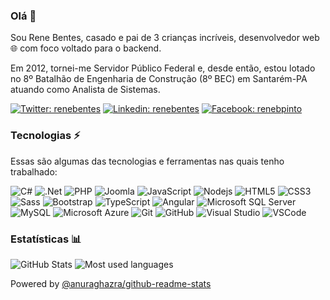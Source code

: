 ### Olá 👋

Sou Rene Bentes, casado e pai de 3 crianças incríveis, desenvolvedor web 🌐 com foco voltado para o backend.

Em 2012, tornei-me Servidor Público Federal e, desde então, estou lotado no 8º Batalhão de Engenharia de Construção (8º BEC) em Santarém-PA atuando como Analista de Sistemas.

[![Twitter: renebentes](https://img.shields.io/badge/Twitter-blue?style=flat-square&logo=Twitter&logoColor=white&link=https://www.twitter.com/renebentes)](https://twitter.com/renebentes)
[![Linkedin: renebentes](https://img.shields.io/badge/-LinkedIn-%230077B5?style=flat-square&logo=Linkedin&logoColor=white&link=https://www.linkedin.com/in/renebentes/)](https://www.linkedin.com/in/renebentes/)
[![Facebook: renebpinto](https://img.shields.io/badge/Facebook-%231877F2.svg?&style=flat-square&logo=facebook&logoColor=white&link=https://www.facebook.com/renebpinto)](https://www.facebook.com/renebpinto)

### Tecnologias ⚡

Essas são algumas das tecnologias e ferramentas nas quais tenho trabalhado:

![C#](https://img.shields.io/badge/-C%23-239120?style=flat-square&logo=c-sharp)
![.Net](https://img.shields.io/badge/-.Net-5C2D91?style=flat-square&logo=.net)
![PHP](https://img.shields.io/badge/PHP-777BB4?style=flat-square&logo=php&logoColor=white)
![Joomla](https://img.shields.io/badge/-Joomla-5091CD?style=flat-square&logo=joomla)
![JavaScript](https://img.shields.io/badge/-JavaScript-black?style=flat-square&logo=javascript)
![Nodejs](https://img.shields.io/badge/-Nodejs-339933?style=flat-square&logo=Node.js&logoColor=white)
![HTML5](https://img.shields.io/badge/-HTML5-E34F26?style=flat-square&logo=html5&logoColor=white)
![CSS3](https://img.shields.io/badge/-CSS3-1572B6?style=flat-square&logo=css3)
![Sass](https://img.shields.io/badge/-Sass-CC6699?style=flat-square&logo=sass&logoColor=white)
![Bootstrap](https://img.shields.io/badge/-Bootstrap-563D7C?style=flat-square&logo=bootstrap)
![TypeScript](https://img.shields.io/badge/-TypeScript-007ACC?style=flat-square&logo=typescript)
![Angular](https://img.shields.io/badge/-Angular-DD0031?style=flat-square&logo=angular)
![Microsoft SQL Server](https://img.shields.io/badge/-SQL%20Server-CC2927?style=flat-square&logo=microsoft-sql-server&logoColor=white)
![MySQL](https://img.shields.io/badge/-MySQL-4479A1?style=flat-square&logo=mysql&logoColor=white)
![Microsoft Azure](https://img.shields.io/badge/Microsoft%20Azure-0089D6?style=flat-square&logo=microsoft-azure&logoColor=white)
![Git](https://img.shields.io/badge/-Git-black?style=flat-square&logo=git)
![GitHub](https://img.shields.io/badge/-GitHub-181717?style=flat-square&logo=github)
![Visual Studio](https://img.shields.io/badge/-Visual%20Studio-5C2D91?style=flat-square&logo=visual-studio&logoColor=white)
![VSCode](https://img.shields.io/badge/-VSCode-007ACC?style=flat-square&logo=visual-studio-code&logoColor=white)

### Estatísticas 📊

<span>
<img alt="GitHub Stats" src="https://github-readme-stats.vercel.app/api?username=renebentes&show_icons=true" />
<img alt="Most used languages" src="https://github-readme-stats.vercel.app/api/top-langs?username=renebentes&layout=compact" />
</span>

Powered by [@anuraghazra/github-readme-stats](https://github.com/anuraghazra/github-readme-stats)
